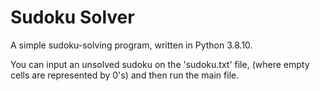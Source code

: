 # Sudoku Solver
A simple sudoku-solving program, written in Python 3.8.10.

You can input an unsolved sudoku on the 'sudoku.txt' file, (where empty cells are represented by 0's) and then run the main file.
